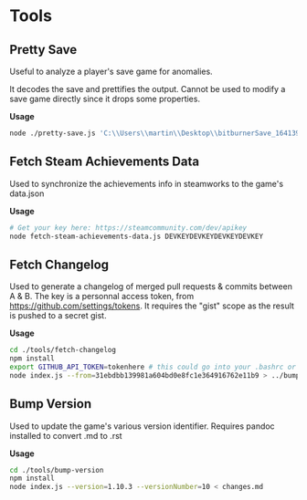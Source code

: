 # Tools

## Pretty Save

Useful to analyze a player's save game for anomalies.

It decodes the save and prettifies the output. Cannot be used to modify a save game directly since it drops some properties.

**Usage**

```sh
node ./pretty-save.js 'C:\\Users\\martin\\Desktop\\bitburnerSave_1641395736_BN12x14.json' 'C:\\Users\\martin\\Desktop\\pretty.json'
```

## Fetch Steam Achievements Data

Used to synchronize the achievements info in steamworks to the game's data.json

**Usage**

```sh
# Get your key here: https://steamcommunity.com/dev/apikey
node fetch-steam-achievements-data.js DEVKEYDEVKEYDEVKEYDEVKEY
```

## Fetch Changelog

Used to generate a changelog of merged pull requests & commits between A & B.
The key is a personnal access token, from https://github.com/settings/tokens.
It requires the "gist" scope as the result is pushed to a secret gist.

**Usage**

```sh
cd ./tools/fetch-changelog
npm install
export GITHUB_API_TOKEN=tokenhere # this could go into your .bashrc or .profile etc.
node index.js --from=31ebdbb139981a604bd0e8fc1e364916762e11b9 > ../bump-version/changes.md
```

## Bump Version

Used to update the game's various version identifier.
Requires pandoc installed to convert .md to .rst

**Usage**

```sh
cd ./tools/bump-version
npm install
node index.js --version=1.10.3 --versionNumber=10 < changes.md
```
